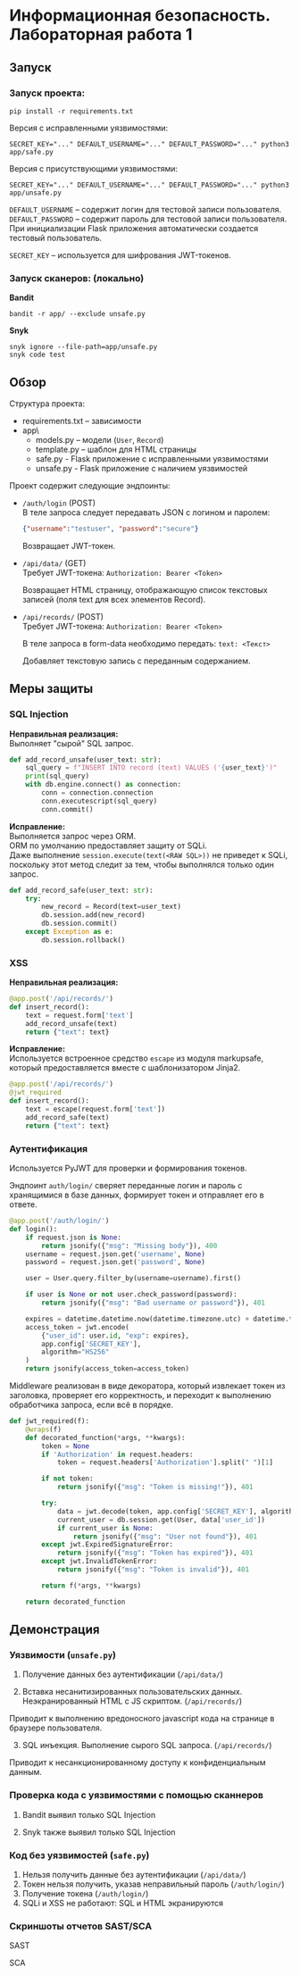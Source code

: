 # Информационная безопасность. Лабораторная работа 1

## Запуск

### Запуск проекта:
```shell
pip install -r requirements.txt
```

Версия с исправленными уязвимостями:
```shell
SECRET_KEY="..." DEFAULT_USERNAME="..." DEFAULT_PASSWORD="..." python3 app/safe.py
```

Версия с присутствующими уязвимостями:
```shell
SECRET_KEY="..." DEFAULT_USERNAME="..." DEFAULT_PASSWORD="..." python3 app/unsafe.py
```

`DEFAULT_USERNAME` – содержит логин для тестовой записи пользователя.\
`DEFAULT_PASSWORD` – содержит пароль для тестовой записи пользователя.\
При инициализации Flask приложения автоматически создается тестовый пользователь.

`SECRET_KEY` – используется для шифрования JWT-токенов.

### Запуск сканеров: (локально)

**Bandit**
```shell
bandit -r app/ --exclude unsafe.py
```

**Snyk**
```shell
snyk ignore --file-path=app/unsafe.py
snyk code test
```


## Обзор

Структура проекта:
- requirements.txt  – зависимости
- app\
    - models.py     – модели (`User`, `Record`)
    - template.py   – шаблон для HTML страницы 
    - safe.py       - Flask приложение с исправленными уязвимостями
    - unsafe.py     - Flask приложение с наличием уязвимостей

Проект содержит следующие эндпоинты:

- `/auth/login` (POST)\
    В теле запроса следует передавать JSON с логином и паролем:
    ```json
    {"username":"testuser", "password":"secure"}
    ```

    Возвращает JWT-токен.

- `/api/data/` (GET)\
    Требует JWT-токена: `Authorization: Bearer <Token>`

    Возвращает HTML страницу, отображающую список текстовых записей (поля text для всех элементов Record).

- `/api/records/` (POST)\
    Требует JWT-токена: `Authorization: Bearer <Token>`

    В теле запроса в form-data необходимо передать:
    `text: <Текст>`

    Добавляет текстовую запись с переданным содержанием.


## Меры защиты

### SQL Injection

**Неправильная реализация:**\
Выполняет "сырой" SQL запрос.
```python
def add_record_unsafe(user_text: str):
    sql_query = f"INSERT INTO record (text) VALUES ('{user_text}')"
    print(sql_query)
    with db.engine.connect() as connection:
        conn = connection.connection
        conn.executescript(sql_query)
        conn.commit()
```

**Исправление:**\
Выполняется запрос через ORM.\
ORM по умолчанию предоставляет защиту от SQLi.\
Даже выполнение `session.execute(text(<RAW SQL>))` не приведет к SQLi, поскольку этот метод следит за тем, чтобы выполнялся только один запрос.
```python
def add_record_safe(user_text: str):
    try:
        new_record = Record(text=user_text)
        db.session.add(new_record)
        db.session.commit()
    except Exception as e:
        db.session.rollback()
```

### XSS

**Неправильная реализация:**
```python
@app.post('/api/records/')
def insert_record():
    text = request.form['text']
    add_record_unsafe(text)
    return {"text": text}
```

**Исправление:**\
Используется встроенное средство `escape` из модуля markupsafe, который предоставляется вместе с шаблонизатором Jinja2. 
```python
@app.post('/api/records/')
@jwt_required
def insert_record():
    text = escape(request.form['text'])
    add_record_safe(text)
    return {"text": text}
```

### Аутентификация

Используется PyJWT для проверки и формирования токенов.

Эндпоинт `auth/login/` сверяет переданные логин и пароль с хранящимися в базе данных, формирует токен и отправляет его в ответе.
```python
@app.post('/auth/login/')
def login():
    if request.json is None:
        return jsonify({"msg": "Missing body"}), 400
    username = request.json.get('username', None)
    password = request.json.get('password', None)

    user = User.query.filter_by(username=username).first()

    if user is None or not user.check_password(password):
        return jsonify({"msg": "Bad username or password"}), 401

    expires = datetime.datetime.now(datetime.timezone.utc) + datetime.timedelta(minutes=JWT_EXPIRATION_MIN)
    access_token = jwt.encode(
        {"user_id": user.id, "exp": expires},
        app.config['SECRET_KEY'],
        algorithm="HS256"
    )
    return jsonify(access_token=access_token)
```

Middleware реализован в виде декоратора, который извлекает токен из заголовка, проверяет его корректность, и переходит к выполнению обработчика запроса, если всё в порядке.
```python
def jwt_required(f):
    @wraps(f)
    def decorated_function(*args, **kwargs):
        token = None
        if 'Authorization' in request.headers:
            token = request.headers['Authorization'].split(" ")[1]

        if not token:
            return jsonify({"msg": "Token is missing!"}), 401

        try:
            data = jwt.decode(token, app.config['SECRET_KEY'], algorithms=["HS256"])
            current_user = db.session.get(User, data['user_id'])
            if current_user is None:
                return jsonify({"msg": "User not found"}), 401
        except jwt.ExpiredSignatureError:
            return jsonify({"msg": "Token has expired"}), 401
        except jwt.InvalidTokenError:
            return jsonify({"msg": "Token is invalid"}), 401

        return f(*args, **kwargs)

    return decorated_function
```

## Демонстрация

### Уязвимости (`unsafe.py`)

1. Получение данных без аутентификации (`/api/data/`)

2. Вставка несанитизированных пользовательских данных. Неэкранированный HTML с JS скриптом. (`/api/records/`)

Приводит к выполнению вредоносного javascript кода на странице в браузере пользователя.

3. SQL инъекция. Выполнение сырого SQL запроса. (`/api/records/`)

Приводит к несанкционированному доступу к конфиденциальным данным.


### Проверка кода с уязвимостями с помощью сканнеров

1. Bandit выявил только SQL Injection

2. Snyk также выявил только SQL Injection


### Код без уязвимостей (`safe.py`)

1. Нельзя получить данные без аутентификации (`/api/data/`)
2. Токен нельзя получить, указав неправильный пароль (`/auth/login/`)
3. Получение токена (`/auth/login/`)
4. SQLi и XSS не работают:
SQL и HTML экранируются

### Скриншоты отчетов SAST/SCA

SAST

SCA